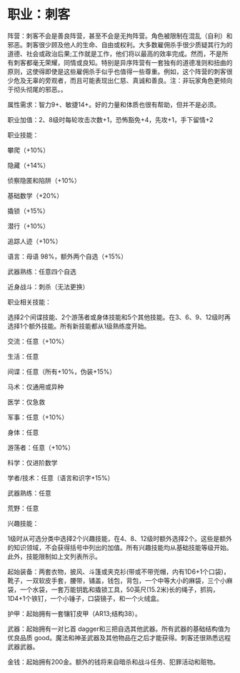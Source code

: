 # 职业：刺客

阵营：刺客不会是善良阵营，甚至不会是无拘阵营。角色被限制在混乱（自利）和邪恶。刺客很少顾及他人的生命、自由或权利。大多数雇佣杀手很少质疑其行为的道德、社会或政治后果;工作就是工作，他们将以最高的效率完成。然而，不是所有刺客都毫无荣耀，同情或良知。特别是异序阵营有一套独有的道德准则和扭曲的原则，这使得即使是这些雇佣杀手似乎也值得一些尊重。例如，这个阵营的刺客很少危及无辜的旁观者，而且可能表现出仁慈、真诚和善良。注：非玩家角色更倾向于彻头彻尾的邪恶。。

属性需求：智力9+、敏捷14+。好的力量和体质也很有帮助，但并不是必须。

职业加值：2、8级时每轮攻击次数+1，恐怖豁免+4，先攻+1，手下留情+2

职业技能：

攀爬（+10%）

隐藏（+14%）

侦察隐匿和陷阱（+10%）

基础数学（+20%）

撬锁（+15%）

潜行（+10%）

追踪人迹（+10%）

语言：母语 98%，额外两个自选（+15%）

武器熟练：任意四个自选

近身战斗：刺杀（无法更换）

职业相关技能：

选择2个间谍技能、2个游荡者或身体技能和5个其他技能。在3、6、9、12级时再选择1个额外技能。所有新技能都从1级熟练度开始。

交流：任意（+10%）

生活：任意

间谍：任意（所有+10%，伪装+15%）

马术：仅通用或异种

医学：仅急救

军事：任意（+10%）

身体：任意

游荡者：任意（+10%）

科学：仅进阶数学

学者/技术：任意（语言和识字+15%）

武器熟练：任意

荒野：任意

兴趣技能：

1级时从可选分类中选择2个兴趣技能，在4、8、12级时额外选择2个。这些是额外的知识领域，不会获得括号中列出的加值。所有兴趣技能均从基础技能等级开始。此外，技能限制如上文列表所示。

起始装备：两套衣物，披风、斗篷或夹克衫(带或不带兜帽，内有1D6+1个口袋)，靴子，一双软皮手套，腰带，铺盖，钱包，背包，一个中等大小的麻袋，三个小麻袋，一个水袋，一套万能钥匙和撬锁工具，50英尺(15.2米)长的绳子，抓钩，1D4+1个铁钉，一个小锤子，口袋镜子，和一个火绒盒。

护甲：起始拥有一套镶钉皮甲（AR13;结构38）。

武器：起始拥有一对匕首
dagger和三把自选其他武器。所有武器的基础结构值为优良品质
good。魔法和神圣武器及其他物品在之后才能获得。刺客还很熟悉远程武器武器。

金钱：起始拥有200金。额外的钱将来自暗杀和战斗任务、犯罪活动和赃物。
